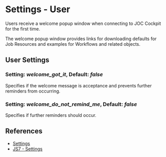 # Settings - User

Users receive a welcome popup window when connecting to JOC Cockpit for the first time.

The welcome popup window provides links for downloading defaults for Job Resources and examples for Workflows and related objects.

## User Settings

### Setting: *welcome_got_it*, Default: *false*

Specifies if the welcome message is acceptance and prevents further reminders from occurring.

### Setting: *welcome_do_not_remind_me*, Default: *false*

Specifies if further reminders should occur.

## References

- [Settings](/settings)
- [JS7 - Settings](https://kb.sos-berlin.com/display/JS7/JS7+-+Settings)
